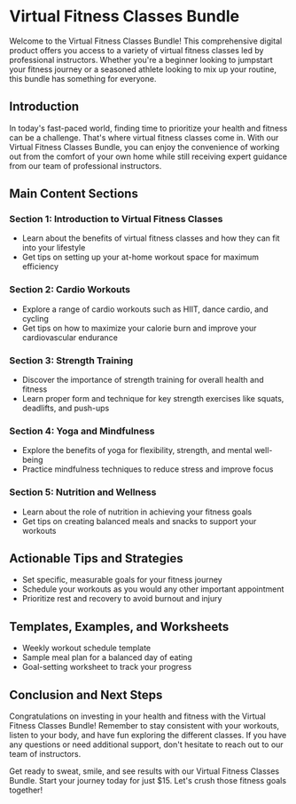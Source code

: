 # Virtual Fitness Classes Bundle

Welcome to the Virtual Fitness Classes Bundle! This comprehensive digital product offers you access to a variety of virtual fitness classes led by professional instructors. Whether you're a beginner looking to jumpstart your fitness journey or a seasoned athlete looking to mix up your routine, this bundle has something for everyone. 

## Introduction

In today's fast-paced world, finding time to prioritize your health and fitness can be a challenge. That's where virtual fitness classes come in. With our Virtual Fitness Classes Bundle, you can enjoy the convenience of working out from the comfort of your own home while still receiving expert guidance from our team of professional instructors.

## Main Content Sections

### Section 1: Introduction to Virtual Fitness Classes
- Learn about the benefits of virtual fitness classes and how they can fit into your lifestyle
- Get tips on setting up your at-home workout space for maximum efficiency

### Section 2: Cardio Workouts
- Explore a range of cardio workouts such as HIIT, dance cardio, and cycling
- Get tips on how to maximize your calorie burn and improve your cardiovascular endurance

### Section 3: Strength Training
- Discover the importance of strength training for overall health and fitness
- Learn proper form and technique for key strength exercises like squats, deadlifts, and push-ups

### Section 4: Yoga and Mindfulness
- Explore the benefits of yoga for flexibility, strength, and mental well-being
- Practice mindfulness techniques to reduce stress and improve focus

### Section 5: Nutrition and Wellness
- Learn about the role of nutrition in achieving your fitness goals
- Get tips on creating balanced meals and snacks to support your workouts

## Actionable Tips and Strategies

- Set specific, measurable goals for your fitness journey
- Schedule your workouts as you would any other important appointment
- Prioritize rest and recovery to avoid burnout and injury

## Templates, Examples, and Worksheets

- Weekly workout schedule template
- Sample meal plan for a balanced day of eating
- Goal-setting worksheet to track your progress

## Conclusion and Next Steps

Congratulations on investing in your health and fitness with the Virtual Fitness Classes Bundle! Remember to stay consistent with your workouts, listen to your body, and have fun exploring the different classes. If you have any questions or need additional support, don't hesitate to reach out to our team of instructors.

Get ready to sweat, smile, and see results with our Virtual Fitness Classes Bundle. Start your journey today for just $15. Let's crush those fitness goals together!